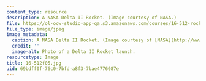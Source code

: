 ```yaml
---
content_type: resource
description: A NASA Delta II Rocket. (Image courtesy of NASA.)
file: https://ol-ocw-studio-app-qa.s3.amazonaws.com/courses/16-512-rocket-propulsion-fall-2005/69bdff0f76c07bfda8f37bae4776087e_16-512f05.jpg
file_type: image/jpeg
image_metadata:
  caption: A NASA Delta II Rocket. (Image courtesy of [NASA](http://www.nasa.gov/).)
  credit: ''
  image-alt: Photo of a Delta II Rocket launch.
resourcetype: Image
title: 16-512f05.jpg
uid: 69bdff0f-76c0-7bfd-a8f3-7bae4776087e
---
```

